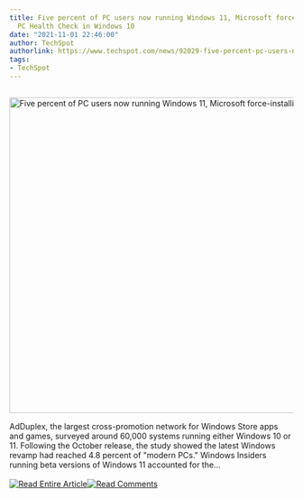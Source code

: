 ```yaml
---
title: Five percent of PC users now running Windows 11, Microsoft force-installing
  PC Health Check in Windows 10
date: "2021-11-01 22:46:00"
author: TechSpot
authorlink: https://www.techspot.com/news/92029-five-percent-pc-users-now-running-windows-11.html
tags:
- TechSpot
---
```

<a href="https://www.techspot.com/news/92029-five-percent-pc-users-now-running-windows-11.html" target="_blank"><img src="https://static.techspot.com/images2/news/ts3_thumbs/2021/11/2021-11-01-ts3_thumbs-5a3.jpg" width="800" height="560" style="padding: 15px 0" title="Five percent of PC users now running Windows 11, Microsoft force-installing PC Health Check in Windows 10" /></a><br />AdDuplex, the largest cross-promotion network for Windows Store apps and games, surveyed around 60,000 systems running either Windows 10 or 11. Following the October release, the study showed the latest Windows revamp had reached 4.8 percent of "modern PCs." Windows Insiders running beta versions of Windows 11 accounted for the...<br /><br /><a href="https://www.techspot.com/news/92029-five-percent-pc-users-now-running-windows-11.html"><img src="https://static.techspot.com/images/rss/rss_buttons_01.png" border="0" alt="Read Entire Article" /></a><a href="https://www.techspot.com/news/92029-five-percent-pc-users-now-running-windows-11.html#comments"><img src="https://static.techspot.com/images/rss/rss_buttons_02.png" border="0" alt="Read Comments" /></a><br /><br />